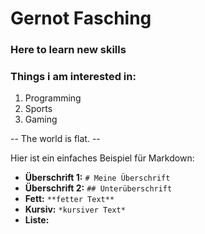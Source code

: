 # Gernot Fasching
### Here to learn new skills

### Things i am interested in:

1. Programming
2. Sports
3. Gaming

-- The world is flat. --

Hier ist ein einfaches Beispiel für Markdown:

- **Überschrift 1:** `# Meine Überschrift`
- **Überschrift 2:** `## Unterüberschrift`
- **Fett:** `**fetter Text**`
- **Kursiv:** `*kursiver Text*`
- **Liste:**
